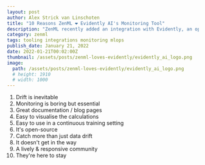 ```yaml
---
layout: post
author: Alex Strick van Linschoten
title: "10 Reasons ZenML ❤️ Evidently AI's Monitoring Tool"
description: "ZenML recently added an integration with Evidently, an open-source tool that allows you to monitor your data for drift (among other things). This post showcases the integration alongside some of the other parts of Evidently that we like."
category: zenml
tags: tooling integrations monitoring mlops
publish_date: January 21, 2022
date: 2022-01-21T00:02:00Z
thumbnail: /assets/posts/zenml-loves-evidently/evidently_ai_logo.png
image:
  path: /assets/posts/zenml-loves-evidently/evidently_ai_logo.png
  # height: 1910
  # width: 1000
---
```


1. Drift is inevitable
2. Monitoring is boring but essential
3. Great documentation / blog pages
4. Easy to visualise the calculations
5. Easy to use in a continuous training setting
6. It's open-source
7. Catch more than just data drift
8. It doesn't get in the way
9. A lively & responsive community
10. They're here to stay